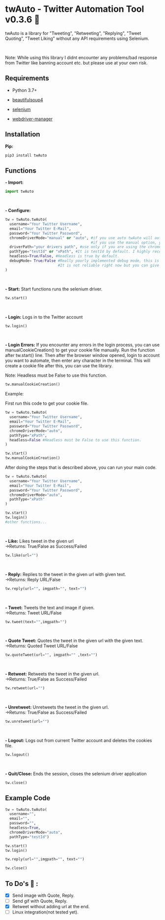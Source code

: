 # twAuto - Twitter Automation Tool v0.3.6 🦆

twAuto is a library for "Tweeting", "Retweeting", "Replying", "Tweet Quoting", "Tweet Liking" without any API requirements using Selenium.

<br/>

Note: While using this library I didnt encounter any problems/bad response from Twitter like banning account etc. but please use at your own risk.

## Requirements

- Python 3.7+

- [beautifulsoup4](https://pypi.org/project/beautifulsoup4/)

- [selenium](https://pypi.org/project/selenium/)

- [webdriver-manager](https://pypi.org/project/webdriver-manager/)

## Installation

**Pip:**

```bash
pip3 install twAuto
```

## Functions

**- Import:**

```python
import twAuto
```

<br/>

**- Configure:**

```python
tw = twAuto.twAuto(
  username="Your Twitter Username",
  email="Your Twitter E-Mail",
  password="Your Twitter Password",
  chromeDriverMode="manual" or "auto", #if you use auto twAuto will automatically download the chrome driver for you,
                                       #if you use the manual option, you need to provide the driver path in driverPath parameter.
  driverPath="your drivers path", #use only if you are using the chromeDriverMode in manual mode 
  pathType="testId" or "xPath", #It is testId by default. I highly recommend you to use testId instead of xPath. If you had any problems with library you can try the xPath mode too.
  headless=True/False, #Headless is true by default.
  debugMode= True/False #Really poorly implemented debug mode, this is for reading occured errors.
                        #It is not reliable right now but you can give it a try if you want to.
)

```

<br/>

**- Start:** Start functions runs the selenium driver.

```python
tw.start()
```

<br/>

**- Login:** Logs in to the Twitter account

```python
tw.login()
```

<br/>

**- Login Errors:** If you encounter any errors in the login process, you can use manualCookieCreation() to get your cookie file manually.
Run the function after tw.start() line. Then after the browser window opened, login to account you want to automate, then enter any character in the terminal. This will create a cookie file after this, you can use the library.

Note: Headless must be False to use this function.

```python
tw.manualCookieCreation()
```

Example:

First run this code to get your cookie file.

```python
tw = twAuto.twAuto(
  username="Your Twitter Username",
  email="Your Twitter E-Mail",
  password="Your Twitter Password",
  chromeDriverMode="auto",
  pathType="xPath",
  headless=False #Headless must be False to use this function.
)

tw.start()
tw.manualCookieCreation()
```

After doing the steps that is described above, you can run your main code.

```python
tw = twAuto.twAuto(
  username="Your Twitter Username",
  email="Your Twitter E-Mail",
  password="Your Twitter Password",
  chromeDriverMode="auto",
  pathType="xPath"
)

tw.start()
tw.login()
#other functions...
```

<br/>

**- Like:** Likes tweet in the given url \
->Returns: True/False as Success/Failed

```python
tw.like(url="")
```

<br/>

**- Reply:** Replies to the tweet in the given url with given text.\
->Returns: Reply URL/False

```python
tw.reply(url="", imgpath="", text="")
```

<br/>

**- Tweet:** Tweets the text and image if given.\
->Returns: Tweet URL/False

```python
tw.tweet(text="",imgpath="")
```

<br/>

**- Quote Tweet:** Quotes the tweet in the given url with the given text.\
->Returns: Quoted Tweet URL/False

```python
tw.quoteTweet(url="", imgpath="" ,text="")
```

<br/>

**- Retweet:** Retweets the tweet in the given url.\
->Returns: True/False as Success/Failed

```python
tw.retweet(url="")
```

<br/>

**- Unretweet:** Unretweets the tweet in the given url.\
->Returns: True/False as Success/Failed

```python
tw.unretweet(url="")
```

<br/>

**- Logout:** Logs out from current Twitter account and deletes the cookies file.

```python
tw.logout()
```

<br/>

**- Quit/Close:** Ends the session, closes the selenium driver application

```python
tw.close()
```

## Example Code

```python
tw = twAuto.twAuto(
  username="",
  email="",
  password="",
  headless=True,
  chromeDriverMode="auto",
  pathType="testId")

tw.start()
tw.login()

tw.reply(url="",imgpath="", text="")

tw.close()

```

## To Do's 📝 :

- [x] Send image with Quote, Reply.
- [ ] Send gif with Quote, Reply.
- [x] Retweet without adding url at the end.
- [ ] Linux integration(not tested yet).
